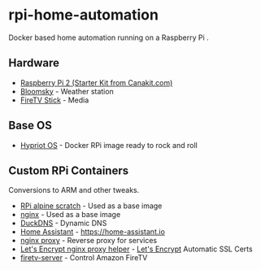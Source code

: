 # rpi-home-automation

Docker based home automation running on a Raspberry Pi .

## Hardware
* [Raspberry Pi 2 (Starter Kit from Canakit.com)](https://www.canakit.com/raspberry-pi-starter-kit.html)
* [Bloomsky](https://www.bloomsky.com/#product) - Weather station
* [FireTV Stick](https://smile.amazon.com/Amazon-Fire-TV-Stick-Streaming-Media-Player/dp/B00GDQ0RMG/) - Media

## Base OS
* [Hypriot OS](http://blog.hypriot.com/downloads/) - Docker RPi image ready to rock and roll

## Custom RPi Containers

Conversions to ARM and other tweaks.

* [RPi alpine scratch](https://github.com/djdefi/rpi-alpine-scratch) - Used as a base image
* [nginx](https://github.com/djdefi/rpi-nginx) - Used as a base image
* [DuckDNS](https://github.com/djdefi/docker-duckdns) - Dynamic DNS
* [Home Assistant](https://github.com/djdefi/docker-rpi-home-assistant) - https://home-assistant.io
* [nginx proxy](https://github.com/djdefi/rpi-nginx-proxy) - Reverse proxy for services
* [Let's Encrypt nginx proxy helper](https://github.com/djdefi/docker-letsencrypt-nginx-proxy-companion) - [Let's Encrypt](https://letsencrypt.org/) Automatic SSL Certs
* [firetv-server](https://github.com/djdefi/rpi-firetvserver) - Control Amazon FireTV
